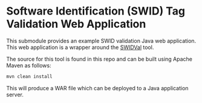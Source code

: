 # Software Identification (SWID) Tag Validation Web Application

This submodule provides an example SWID validation Java web application. This web application is a wrapper around the [SWIDVal](../swidval) tool.

The source for this tool is found in this repo and can be built using Apache Maven as follows:

```bash
mvn clean install
```

This will produce a WAR file which can be deployed to a Java application server.
